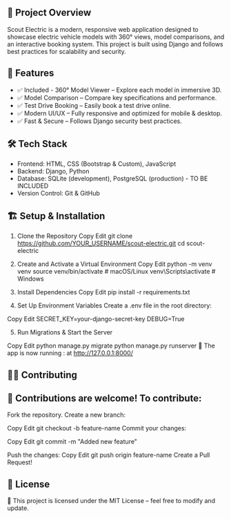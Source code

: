 ## 📌 Project Overview
<p>Scout Electric is a modern, responsive web application designed to showcase electric vehicle models with 360° views, model comparisons, and an interactive booking system. This project is built using Django and follows best practices for scalability and security.</p>

## 🚀 Features
<ul>
  <li>✅ Included - 360° Model Viewer – Explore each model in immersive 3D.</li>
  <li>✅ Model Comparison – Compare key specifications and performance.</li>
  <li>✅ Test Drive Booking – Easily book a test drive online.</li>
  <li>✅ Modern UI/UX – Fully responsive and optimized for mobile & desktop.</li>
  <li>✅ Fast & Secure – Follows Django security best practices.</li> 
</ul>

## 🛠️ Tech Stack
<ul>
 <li>Frontend: HTML, CSS (Bootstrap & Custom), JavaScript </li>
 <li>Backend: Django, Python  </li>
 <li>Database: SQLite (development), PostgreSQL (production) - TO BE INCLUDED  </li>
 <li>Version Control: Git & GitHub  </li>  
</ul>


## 🏗️ Setup & Installation
1. Clone the Repository
Copy
Edit
git clone https://github.com/YOUR_USERNAME/scout-electric.git
cd scout-electric

3. Create and Activate a Virtual Environment
Copy
Edit
python -m venv venv
source venv/bin/activate  # macOS/Linux
venv\Scripts\activate      # Windows

3. Install Dependencies
Copy
Edit
pip install -r requirements.txt

4. Set Up Environment Variables
Create a .env file in the root directory:

Copy
Edit
SECRET_KEY=your-django-secret-key
DEBUG=True

5. Run Migrations & Start the Server

Copy
Edit
python manage.py migrate
python manage.py runserver
🚀 The app is now running : at http://127.0.0.1:8000/

## 🧑‍💻 Contributing

## 🙌 Contributions are welcome! To contribute:

Fork the repository.
Create a new branch:

Copy
Edit
git checkout -b feature-name
Commit your changes:

Copy
Edit
git commit -m "Added new feature"

Push the changes:
Copy
Edit
git push origin feature-name
Create a Pull Request!
## 📜 License
📝 This project is licensed under the MIT License – feel free to modify and update.